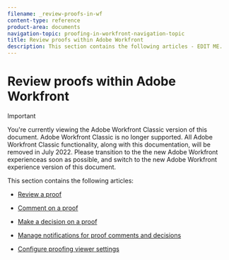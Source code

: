 ```yaml
---
filename: _review-proofs-in-wf
content-type: reference
product-area: documents
navigation-topic: proofing-in-workfront-navigation-topic
title: Review proofs within Adobe Workfront
description: This section contains the following articles - EDIT ME.
---
```


# Review proofs within Adobe Workfront

>[!IMPORTANT]
>
>You're currently viewing the Adobe Workfront Classic version of this document. Adobe Workfront Classic is no longer supported. All Adobe Workfront Classic functionality, along with this documentation, will be removed in July 2022. Please transition to the the new Adobe Workfront experienceas soon as possible, and switch to the new Adobe Workfront experience version of this document.

This section contains the following articles:

* [Review a proof](../../../review-and-approve-work/proofing/reviewing-proofs-within-workfront/review-a-proof/review-a-proof.md) 
* [Comment on a proof](../../../review-and-approve-work/proofing/reviewing-proofs-within-workfront/comment-on-a-proof/comment-on-proof.md) 
* [Make a decision on a proof](../../../review-and-approve-work/proofing/reviewing-proofs-within-workfront/make-a-decision-on-a-proof/make-decision-on-proof.md)

* [Manage notifications for proof comments and decisions](../../../review-and-approve-work/proofing/reviewing-proofs-within-workfront/manage-notifications-for-proof-comments.md) 
* [Configure proofing viewer settings](../../../review-and-approve-work/proofing/reviewing-proofs-within-workfront/configure-proofing-viewer-settings.md)

